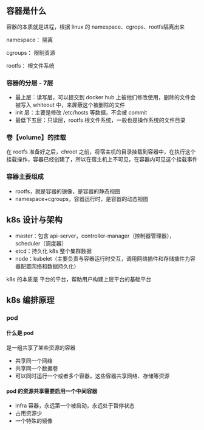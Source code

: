 ## 容器是什么
容器的本质就是进程，根据 linux 的 namespace、cgrops、rootfs隔离出来

namespace： 隔离

cgroups： 限制资源

rootfs： 根文件系统

### 容器的分层 - 7层
- 最上层：读写层，可以提交到 docker hub 上被他们修改使用，删除的文件会被写入 whiteout 中，来屏蔽这个被删除的文件
- init 层：主要是修改 /etc/hosts 等数据，不会被 commit 
- 最低下五层：只读层，rootfs 根文件系统，一般也是操作系统的文件目录

### 卷【volume】的挂载
在 rootfs 准备好之后，chroot 之前，将宿主机的目录挂载到容器中，在执行这个挂载操作，容器已经创建了，所以在宿主机上不可见，在容器内可见这个挂载事件

### 容器主要组成
- rootfs，就是容器的镜像，是容器的静态视图
- namespace+cgroups，容器运行时，是容器的动态视图

## k8s 设计与架构
- master：包含 api-server，controller-manager（控制器管理器），scheduler（调度器）
- etcd：持久化 k8s 整个集群数据
- node：kubelet（主要负责与容器运行时交互，调用网络插件和存储插件为容器配置网络和数据持久化）

k8s 的本质是 平台的平台，帮助用户构建上层平台的基础平台

## k8s 编排原理
### pod
#### 什么是 pod
是一组共享了某些资源的容器
- 共享同一个网络
- 共享同一个数据卷
- 可以同时运行一个或者多个容器，这些容器共享网络、存储等资源

#### pod 的资源共享需要启用一个中间容器
- infra 容器，永远第一个被启动，永远处于暂停状态
- 占用资源少
- 一个特殊的镜像